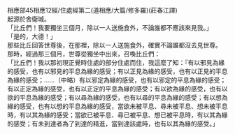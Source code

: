 相應部45相應12經/住處經第二(道相應/大篇/修多羅)(莊春江譯)  
起源於舍衛城。  
「比丘們！我要獨坐三個月，除以一人送施食外，不論誰都不應該來見我。」  
「是的，大德！」  
那些比丘回答世尊後，在那裡，除以一人送施食外，確實不論誰都沒去見世尊。  
那時，經過那三個月，世尊從獨坐中出來，召喚比丘們：  
「比丘們！我以那初現正覺時住處的部分住處而住，我這麼了知：『有以邪見為緣的感受，也有以邪見的平息為緣的感受；有以正見為緣的感受，也有以正見的平息為緣的感受；……（中略）有以邪定為緣的感受，也有以邪定的平息為緣的感受；有以正定為緣的感受，也有以正定的平息為緣的感受；有以欲為緣的感受，也有以欲的平息為緣的感受；有以尋為緣的感受，也有以尋的平息為緣的感受；有以想為緣的感受，也有以想的平息為緣的感受，當欲未被平息、尋未被平息、想未被平息時，有以其為緣的感受；當欲已被平息、尋已被平息、想已被平息時，有以其為緣的感受；有未到達者為了到達的精進，當到達該處時，也有以其為緣的感受。」  
  
  
